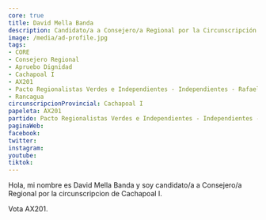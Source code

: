 ```yaml
---
core: true
title: David Mella Banda
description: Candidato/a a Consejero/a Regional por la Circunscripción de Cachapoal I
image: /media/ad-profile.jpg
tags:
- CORE
- Consejero Regional
- Apruebo Dignidad
- Cachapoal I
- AX201
- Pacto Regionalistas Verdes e Independientes - Independientes - Rafael Esteban Cornejo Riquelme
- Rancagua
circunscripcionProvincial: Cachapoal I
papeleta: AX201
partido: Pacto Regionalistas Verdes e Independientes - Independientes - Rafael Esteban Cornejo Riquelme
paginaWeb:
facebook:
twitter:
instagram:
youtube:
tiktok:
---
```

Hola, mi nombre es David Mella Banda y soy candidato/a a Consejero/a Regional por la circunscripcion de Cachapoal I.

Vota AX201.